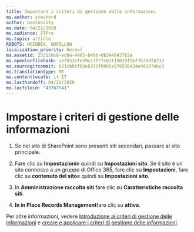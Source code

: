 ```yaml
---
title: Impostare i criteri di gestione delle informazioni
ms.author: stevhord
author: bentoncity
ms.date: 04/21/2020
ms.audience: ITPro
ms.topic: article
ROBOTS: NOINDEX, NOFOLLOW
localization_priority: Normal
ms.assetid: 253110c8-ed8e-4485-b40b-0b344843762a
ms.openlocfilehash: cef833cfe39cc7f7fc01f19019f56f7675d24733
ms.sourcegitcommit: 631cbb5f03e5371f0995e976536d24e9d13746c3
ms.translationtype: MT
ms.contentlocale: it-IT
ms.lasthandoff: 04/22/2020
ms.locfileid: "43767541"
---
```

# <a name="set-up-information-management-policies"></a>Impostare i criteri di gestione delle informazioni

1. Se nel sito di SharePoint sono presenti siti secondari, passare al sito principale.
    
2. Fare clic su **Impostazioni**e quindi su **Impostazioni sito**. Se il sito è un sito connesso a un gruppo di Office 365, fare clic su **Impostazioni**, fare clic su **contenuto del sito**e quindi su **Impostazioni sito**.
    
3. In **Amministrazione raccolta siti** fare clic su **Caratteristiche raccolta siti**.
    
4. **In in Place Records Management**fare clic su **attiva**.
    
Per altre informazioni, vedere [Introduzione ai criteri di gestione delle informazioni](https://go.microsoft.com/fwlink/?linkid=404239) e [creare e applicare i criteri di gestione delle informazioni](https://go.microsoft.com/fwlink/?linkid=2003916).
  


